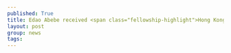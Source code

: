 ```yaml
---
published: True
title: Edao Abebe received <span class="fellowship-highlight">Hong Kong PhD Fellowship (HKPFS)</span>
layout: post
group: news
tags: 
---
```

